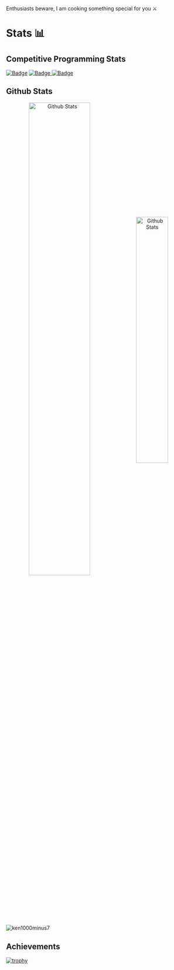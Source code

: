 Enthusiasts beware, I am cooking something special for you ⚔️
<!-- # <p align="center"><font size=100> _Hi there_  </font><img src="https://cdn160.picsart.com/upscale-228431809005212.png" height=70> </p>

<p align="center"> <img src="https://visitor-badge.laobi.icu/badge?page_id=ken1000minus7.ken1000minus7"></p>

# **About Me**

A budding software engineer who is passionate about building new things ✌️. Currently pursuing BTech in Computer Science from Punjab Engineering College, Chandigarh 😋

<img src="https://stickers.wiki/static/stickers/fategrandreactions/file_729557.webp?ezimgfmt=rs:134x134/rscb1/ng:webp/ngcb1" align="right" height=200>

- 🔭 I’m currently working on ... _something that works_
- 🌱 I’m currently learning ... _life lessons_
- 👯 I’m looking to collaborate on ... _pretty much anything_
- 🤔 I’m looking for help with ... _pretty much everything_
- 💬 Ask me about ... _something i know_
- 📫 How to reach me: ... _discord_
- 😄 Pronouns: ... _he/him_
- ⚡ Fun fact: ... _I am not alone, loneliness is always with me_ -->

<h1><b>Stats 📊</b></h1>

## **Competitive Programming Stats** 

<a href="https://www.codechef.com/users/ken1000minus7"> ![Badge](https://cp-logo.vercel.app/codechef/ken1000minus7)</a>  <a href="https://codeforces.com/profile/Ken1000minus7"> ![Badge](https://cp-logo.vercel.app/codeforces/Ken1000minus7)  </a> <a href="https://atcoder.jp/users/ken1000minus7"> ![Badge](https://cp-logo.vercel.app/atcoder/ken1000minus7)  </a>


## **Github Stats** 

<div align="center">
<img src="https://github-readme-stats.vercel.app/api?username=ken1000minus7&show_icons=true&theme=tokyonight" width=57.5% alt="Github Stats" align="center"> <img src="https://github-readme-stats.vercel.app/api/top-langs/?username=ken1000minus7&layout=compact&theme=tokyonight&langs_count=8" width=41.5% alt="Github Stats" align="center">
</div>

<!-- <img align="center" width=100% src="https://github-readme-streak-stats.herokuapp.com/?user=ken1000minus7&theme=dark" alt="ken1000minus7" /> -->
<img align="center" src="https://activity-graph.herokuapp.com/graph?username=ken1000minus7&theme=react-dark" alt="ken1000minus7" />

## Achievements

[![trophy](https://github-profile-trophy.vercel.app/?username=ken1000minus7&theme=darkhub&column=9)](https://github.com/ryo-ma/github-profile-trophy)

